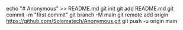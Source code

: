 echo "# Anonymous" >> README.md
git init
git add README.md
git commit -m "first commit"
git branch -M main
git remote add origin https://github.com/Solomatech/Anonymous.git
git push -u origin main
